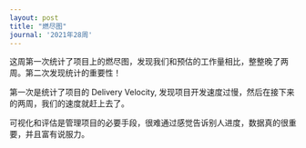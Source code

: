 ```yaml
---
layout: post
title: "燃尽图"
journal: '2021年28周'
---
```


这周第一次统计了项目上的燃尽图，发现我们和预估的工作量相比，整整晚了两周。第二次发现统计的重要性！

第一次是统计了项目的 Delivery Velocity, 发现项目开发速度过慢，然后在接下来的两周，我们的速度就赶上去了。

可视化和评估是管理项目的必要手段，很难通过感觉告诉别人进度，数据真的很重要，并且富有说服力。
